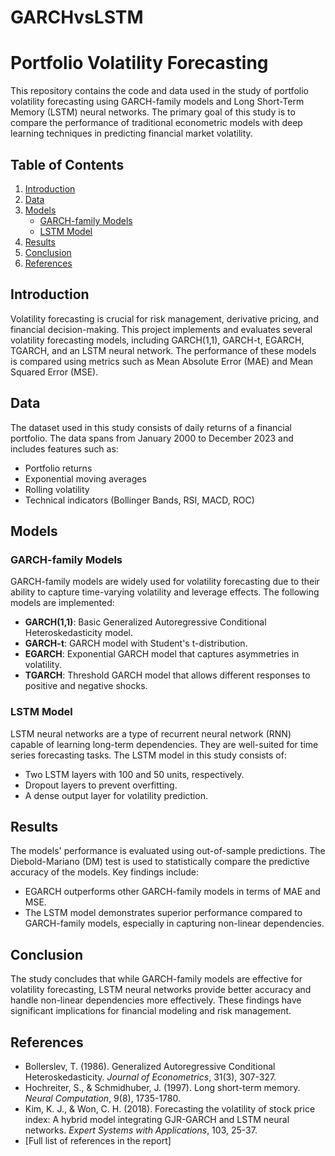 # GARCHvsLSTM

# Portfolio Volatility Forecasting

This repository contains the code and data used in the study of portfolio volatility forecasting using GARCH-family models and Long Short-Term Memory (LSTM) neural networks. The primary goal of this study is to compare the performance of traditional econometric models with deep learning techniques in predicting financial market volatility.

## Table of Contents
1. [Introduction](#introduction)
2. [Data](#data)
3. [Models](#models)
   - [GARCH-family Models](#garch-family-models)
   - [LSTM Model](#lstm-model)
4. [Results](#results)
5. [Conclusion](#conclusion)
6. [References](#references)

## Introduction
Volatility forecasting is crucial for risk management, derivative pricing, and financial decision-making. This project implements and evaluates several volatility forecasting models, including GARCH(1,1), GARCH-t, EGARCH, TGARCH, and an LSTM neural network. The performance of these models is compared using metrics such as Mean Absolute Error (MAE) and Mean Squared Error (MSE).

## Data
The dataset used in this study consists of daily returns of a financial portfolio. The data spans from January 2000 to December 2023 and includes features such as:
- Portfolio returns
- Exponential moving averages
- Rolling volatility
- Technical indicators (Bollinger Bands, RSI, MACD, ROC)

## Models

### GARCH-family Models
GARCH-family models are widely used for volatility forecasting due to their ability to capture time-varying volatility and leverage effects. The following models are implemented:
- **GARCH(1,1)**: Basic Generalized Autoregressive Conditional Heteroskedasticity model.
- **GARCH-t**: GARCH model with Student's t-distribution.
- **EGARCH**: Exponential GARCH model that captures asymmetries in volatility.
- **TGARCH**: Threshold GARCH model that allows different responses to positive and negative shocks.

### LSTM Model
LSTM neural networks are a type of recurrent neural network (RNN) capable of learning long-term dependencies. They are well-suited for time series forecasting tasks. The LSTM model in this study consists of:
- Two LSTM layers with 100 and 50 units, respectively.
- Dropout layers to prevent overfitting.
- A dense output layer for volatility prediction.

## Results
The models' performance is evaluated using out-of-sample predictions. The Diebold-Mariano (DM) test is used to statistically compare the predictive accuracy of the models. Key findings include:
- EGARCH outperforms other GARCH-family models in terms of MAE and MSE.
- The LSTM model demonstrates superior performance compared to GARCH-family models, especially in capturing non-linear dependencies.

## Conclusion
The study concludes that while GARCH-family models are effective for volatility forecasting, LSTM neural networks provide better accuracy and handle non-linear dependencies more effectively. These findings have significant implications for financial modeling and risk management.

## References
- Bollerslev, T. (1986). Generalized Autoregressive Conditional Heteroskedasticity. *Journal of Econometrics*, 31(3), 307-327.
- Hochreiter, S., & Schmidhuber, J. (1997). Long short-term memory. *Neural Computation*, 9(8), 1735-1780.
- Kim, K. J., & Won, C. H. (2018). Forecasting the volatility of stock price index: A hybrid model integrating GJR-GARCH and LSTM neural networks. *Expert Systems with Applications*, 103, 25-37.
- [Full list of references in the report]


